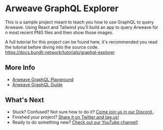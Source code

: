 # Arweave GraphQL Explorer

This is a sample project meant to teach you how to use GraphQL to query Arweave.
Using React and Tailwind you'll build an app to query Arweave for n most recent PNG files and then show those images.

A full tutorial for this project can be found here, it's recommended you read the tutorial before diving into the source code.
https://docs.bundlr.network/tutorials/graphql-explorer

## More Info

-   [Arweave GraphQL Playground](https://arweave.net/graphql)
-   [Arweave GraphQL Guide](https://gql-guide.vercel.app/)

## What's Next

-   Stuck? Confused? Not sure how to do it? [Come join us in our Discord.](https://discord.gg/bundlr).
-   Finished your project? [Share it on Twitter and tag us!](https://twitter.com/BundlrNetwork)
-   Ready to do something new? [Check out our YouTube channel!](https://www.youtube.com/@bundlr-network)
